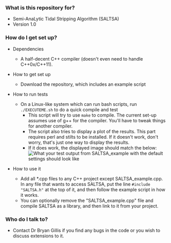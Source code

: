 ### What is this repository for? ###

* Semi-AnaLytic Tidal Stripping Algorithm (SALTSA)
* Version 1.0

### How do I get set up? ###

* Dependencies
    * A half-decent C++ compiler (doesn't even need to handle C++0x/C++11).

* How to get set up
    * Download the repository, which includes an example script

* How to run tests
    * On a Linux-like system which can run bash scripts, run `./EXECUTEME.sh` to do a quick compile and test
        * This script will try to use `make` to compile. The current set-up assumes use of g++ for the compiler. You'll have to tweak things for another compiler.
        * The script also tries to display a plot of the results. This part requires perl and stilts to be installed. If it doesn't work, don't worry, that's just one way to display the results.
        * If it does work, the displayed image should match the below:
![What your test output from SALTSA_example with the default settings should look like](https://bitbucket.org/brgillis/saltsa_public/raw/master/SALTSA_example/SALTSA_example_plot.png)

* How to use it
    * Add all *.cpp files to any C++ project except SALTSA_example.cpp. In any file that wants to access SALTSA, put the line `#include "SALTSA.h"` at the top of it, and then follow the example script in how it works.
    * You can optionally remove the "SALTSA_example.cpp" file and compile SALTSA as a library, and then link to it from your project.

### Who do I talk to? ###

* Contact Dr Bryan Gillis if you find any bugs in the code or you wish to discuss extensions to it.